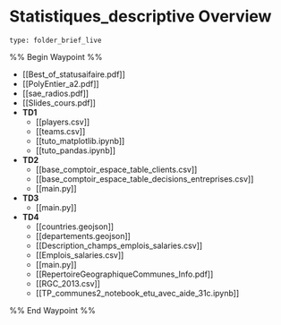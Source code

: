 # Statistiques_descriptive Overview
 
```ccard
type: folder_brief_live
```
 
%% Begin Waypoint %%
- [[Best_of_statusaifaire.pdf]]
- [[PolyEntier_a2.pdf]]
- [[sae_radios.pdf]]
- [[Slides_cours.pdf]]
- **TD1**
	- [[players.csv]]
	- [[teams.csv]]
	- [[tuto_matplotlib.ipynb]]
	- [[tuto_pandas.ipynb]]
- **TD2**
	- [[base_comptoir_espace_table_clients.csv]]
	- [[base_comptoir_espace_table_decisions_entreprises.csv]]
	- [[main.py]]
- **TD3**
	- [[main.py]]
- **TD4**
	- [[countries.geojson]]
	- [[departements.geojson]]
	- [[Description_champs_emplois_salaries.csv]]
	- [[Emplois_salaries.csv]]
	- [[main.py]]
	- [[RepertoireGeographiqueCommunes_Info.pdf]]
	- [[RGC_2013.csv]]
	- [[TP_communes2_notebook_etu_avec_aide_31c.ipynb]]

%% End Waypoint %%